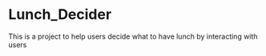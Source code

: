 # Lunch_Decider

This is a project to help users decide what to have lunch by interacting with users
